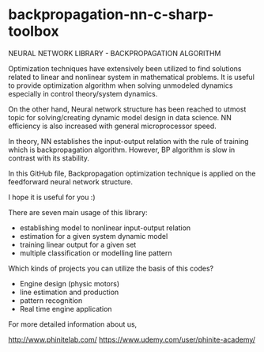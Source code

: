 # backpropagation-nn-c-sharp-toolbox

NEURAL NETWORK LIBRARY - BACKPROPAGATION ALGORITHM

 Optimization techniques have extensively been utilized to find solutions related to linear and nonlinear system in mathematical problems. It is useful to provide optimization algorithm when solving unmodeled dynamics especially in control theory/system dynamics.
 
 On the other hand, Neural network structure has been reached to utmost topic for solving/creating dynamic model design in data science. NN efficiency is also increased with general microprocessor speed.
 
 In theory, NN establishes the input-output relation with the rule of training which is backpropagation algorithm. However, BP algorithm is slow in contrast with its stability. 
 
 In this GitHub file, Backpropagation optimization technique is applied on the feedforward neural network structure.
 
 I hope it is useful for you :)
 
 There are seven main usage of this library:
 
 - establishing model to nonlinear input-output relation
 - estimation for a given system dynamic model
 - training linear output for a given set
 - multiple classification or modelling line pattern

Which kinds of projects you can utilize the basis of this codes?

 - Engine design (physic motors)
 - line estimation and production
 - pattern recognition
 - Real time engine application

 
For more detailed information about us,

  http://www.phinitelab.com/
  https://www.udemy.com/user/phinite-academy/
